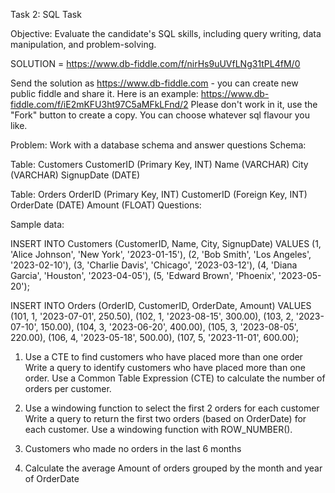 
Task 2: SQL Task

Objective: Evaluate the candidate's SQL skills, including query writing, data manipulation, and problem-solving.

SOLUTION = https://www.db-fiddle.com/f/nirHs9uUVfLNg31tPL4fM/0

Send the solution as https://www.db-fiddle.com - you can create new public fiddle and share it.
Here is an example: https://www.db-fiddle.com/f/iE2mKFU3ht97C5aMFkLFnd/2 Please don't work in it, use the "Fork" button to create a copy.
You can choose whatever sql flavour you like.

Problem: Work with a database schema and answer questions
Schema:

Table: Customers
CustomerID (Primary Key, INT)
Name (VARCHAR)
City (VARCHAR)
SignupDate (DATE)

Table: Orders
OrderID (Primary Key, INT)
CustomerID (Foreign Key, INT)
OrderDate (DATE)
Amount (FLOAT)
Questions:

Sample data:

INSERT INTO Customers (CustomerID, Name, City, SignupDate) VALUES
(1, 'Alice Johnson', 'New York', '2023-01-15'),
(2, 'Bob Smith', 'Los Angeles', '2023-02-10'),
(3, 'Charlie Davis', 'Chicago', '2023-03-12'),
(4, 'Diana Garcia', 'Houston', '2023-04-05'),
(5, 'Edward Brown', 'Phoenix', '2023-05-20');

INSERT INTO Orders (OrderID, CustomerID, OrderDate, Amount) VALUES
(101, 1, '2023-07-01', 250.50),
(102, 1, '2023-08-15', 300.00),
(103, 2, '2023-07-10', 150.00),
(104, 3, '2023-06-20', 400.00),
(105, 3, '2023-08-05', 220.00),
(106, 4, '2023-05-18', 500.00),
(107, 5, '2023-11-01', 600.00);


1. Use a CTE to find customers who have placed more than one order
Write a query to identify customers who have placed more than one order. Use a Common Table Expression (CTE) to calculate the number of orders per customer.

2. Use a windowing function to select the first 2 orders for each customer
Write a query to return the first two orders (based on OrderDate) for each customer. Use a windowing function with ROW_NUMBER().

4. Customers who made no orders in the last 6 months

5. Calculate the average Amount of orders grouped by the month and year of OrderDate


